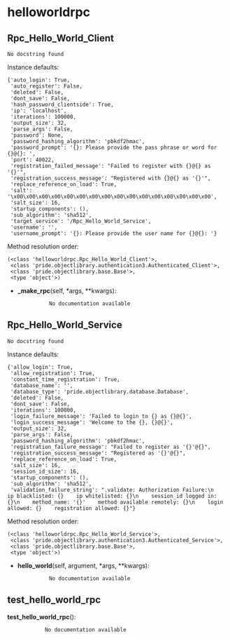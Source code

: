 helloworldrpc
==============



Rpc_Hello_World_Client
--------------

	No docstring found


Instance defaults: 

	{'auto_login': True,
	 'auto_register': False,
	 'deleted': False,
	 'dont_save': False,
	 'hash_password_clientside': True,
	 'ip': 'localhost',
	 'iterations': 100000,
	 'output_size': 32,
	 'parse_args': False,
	 'password': None,
	 'password_hashing_algorithm': 'pbkdf2hmac',
	 'password_prompt': '{}: Please provide the pass phrase or word for {}@{}: ',
	 'port': 40022,
	 'registration_failed_message': "Failed to register with {}@{} as '{}'",
	 'registration_success_message': "Registered with {}@{} as '{}'",
	 'replace_reference_on_load': True,
	 'salt': '\x00\x00\x00\x00\x00\x00\x00\x00\x00\x00\x00\x00\x00\x00\x00\x00',
	 'salt_size': 16,
	 'startup_components': (),
	 'sub_algorithm': 'sha512',
	 'target_service': '/Rpc_Hello_World_Service',
	 'username': '',
	 'username_prompt': '{}: Please provide the user name for {}@{}: '}

Method resolution order: 

	(<class 'helloworldrpc.Rpc_Hello_World_Client'>,
	 <class 'pride.objectlibrary.authentication3.Authenticated_Client'>,
	 <class 'pride.objectlibrary.base.Base'>,
	 <type 'object'>)

- **_make_rpc**(self, *args, **kwargs):

				No documentation available


Rpc_Hello_World_Service
--------------

	No docstring found


Instance defaults: 

	{'allow_login': True,
	 'allow_registration': True,
	 'constant_time_registration': True,
	 'database_name': '',
	 'database_type': 'pride.objectlibrary.database.Database',
	 'deleted': False,
	 'dont_save': False,
	 'iterations': 100000,
	 'login_failure_message': 'Failed to login to {} as {}@{}',
	 'login_success_message': 'Welcome to the {}, {}@{}',
	 'output_size': 32,
	 'parse_args': False,
	 'password_hashing_algorithm': 'pbkdf2hmac',
	 'registration_failure_message': "Failed to register as '{}'@{}",
	 'registration_success_message': "Registered as '{}'@{}",
	 'replace_reference_on_load': True,
	 'salt_size': 16,
	 'session_id_size': 16,
	 'startup_components': (),
	 'sub_algorithm': 'sha512',
	 'validation_failure_string': ".validate: Authorization Failure:\n    ip blacklisted: {}    ip whitelisted: {}\n    session_id logged in: {}\n    method_name: '{}'    method available remotely: {}\n    login allowed: {}    registration allowed: {}"}

Method resolution order: 

	(<class 'helloworldrpc.Rpc_Hello_World_Service'>,
	 <class 'pride.objectlibrary.authentication3.Authenticated_Service'>,
	 <class 'pride.objectlibrary.base.Base'>,
	 <type 'object'>)

- **hello_world**(self, argument, *args, **kwargs):

				No documentation available


test_hello_world_rpc
--------------

**test_hello_world_rpc**():

				No documentation available
